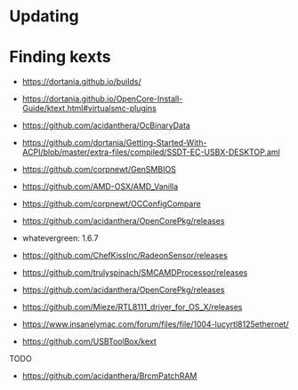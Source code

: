 Updating
========



# Finding kexts

* https://dortania.github.io/builds/
* https://dortania.github.io/OpenCore-Install-Guide/ktext.html#virtualsmc-plugins
* https://github.com/acidanthera/OcBinaryData
* https://github.com/dortania/Getting-Started-With-ACPI/blob/master/extra-files/compiled/SSDT-EC-USBX-DESKTOP.aml
* https://github.com/corpnewt/GenSMBIOS
* https://github.com/AMD-OSX/AMD_Vanilla
* https://github.com/corpnewt/OCConfigCompare
* https://github.com/acidanthera/OpenCorePkg/releases

* whatevergreen: 1.6.7
* https://github.com/ChefKissInc/RadeonSensor/releases
* https://github.com/trulyspinach/SMCAMDProcessor/releases
* https://github.com/acidanthera/OpenCorePkg/releases
* https://github.com/Mieze/RTL8111_driver_for_OS_X/releases
* https://www.insanelymac.com/forum/files/file/1004-lucyrtl8125ethernet/
* https://github.com/USBToolBox/kext

TODO

* https://github.com/acidanthera/BrcmPatchRAM
